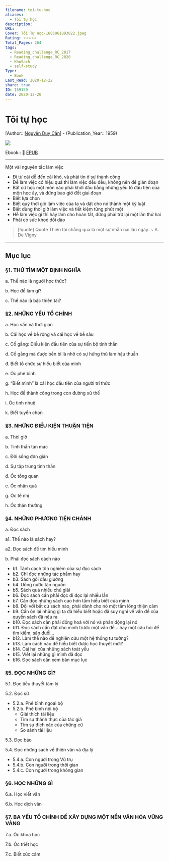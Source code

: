 ```yaml
---
filename: toi-tu-hoc
aliases:
  - Tôi tự học
description: 
URL: 
Cover: Tôi Tự Học-1685061893022.jpeg
Rating: ⭐⭐⭐⭐⭐
Total_Pages: 264
tags:
  - Reading_challenge_RC_2017
  - Reading_challenge_RC_2020
  - KhoSach
  - self-study
Type:
  - Book
Last_Read: 2020-12-22
share: true
ID: 159159
date: 2020-12-20
---
```


# Tôi tự học
[Author:: [Nguyễn Duy Cần](../../Nguy%E1%BB%85n%20Duy%20C%E1%BA%A7n.md)] - (Publication_Year:: 1959)

![](https://i.imgur.com/NMSl98s.jpg)

Ebook:: 📘 [EPUB](https://onedrive.live.com/download?resid=E92BC60129512289%21138&authkey=!AB0rPU2Me_RLkG4)

---

Một vài nguyên tắc làm việc
- Đi từ cái dễ đến cái khó, và phải tin ở sự thành công
- Đề làm việc có hiệu quả thì làm việc đều đều, không nên để gián đoạn
- Bất cứ học một môn nào phải khởi đầu bằng những yếu tố đầu tiên của môn học ấy, và đừng bao giờ đốt giai đoạn
- Biết lựa chọn
- Biết quý thời giờ làm việc của ta và dặt cho nó thành một kỷ luật
- Biết dùng thời giờ làm việc và tiết kiệm từng phút một
- Hễ làm việc gì thì hãy làm cho hoàn tất, đừng phải trở lại một lần thứ hai
- Phải có sức khoẻ dồi dào

> [!quote] Quote
> Thiên tài chẳng qua là một sự nhẫn nại lâu ngày. ~ A. De Vigny

---
## Mục lục

### §1. THỬ TÌM MỘT ĐỊNH NGHĨA

a. Thế nào là người học thức?

b. Học để làm gì?

c. Thế nào là bậc thiên tài?

### §2. NHỮNG YẾU TỐ CHÍNH

a. Học vấn và thời gian

b. Cái học về bề rộng và cái học về bề sâu

c. Cố gắng: Điều kiện đầu tiên của sự tiến bộ tinh thần

d. Cố gắng mà được bền bỉ là nhờ có sự hứng thú làm hậu thuẫn

đ. Biết tổ chức sự hiểu biết của mình

e. Óc phê bình

g. “Biết mình” là cái học đầu tiên của người trí thức

h. Học để thành công trong con đường xử thế

i. Óc tinh nhuệ

k. Biết tuyển chọn

### §3. NHỮNG ĐIỀU KIỆN THUẬN TIỆN

a. Thời giờ

b. Tinh thần tản mác

c. Đời sống đơn giản

d. Sự tập trung tinh thần

đ. Óc tổng quan

e. Óc nhân quả

g. Óc tế nhị

h. Óc thán thưởng

### §4. NHỮNG PHƯƠNG TIỆN CHÁNH

a. Đọc sách

a1. Thế nào là sách hay?

a2. Đọc sách để tìm hiểu mình

b. Phải đọc sách cách nào

- b1. Tánh cách tôn nghiêm của sự đọc sách
- b2. Chỉ đọc những tác phẩm hay
- b3. Sách gối đầu giường
- b4. Uống nước tận nguồn
- b5. Sách quá nhiều chú giải
- b6. Đọc sách cần phải đọc đi đọc lại nhiều lần
- b7. Cần đọc những sách cao hơn tầm hiểu biết của mình
- b8. Đối với bất cứ sách nào, phải dành cho nó một tấm lòng thiện cảm
- b9. Cần ôn lại những gì ta đã hiểu biết hoặc đã suy nghĩ về vấn đề của quyển sách đã nêu ra
- b10. Đọc sách cần phải đồng hoá với nó và phản động lại nó
- b11. Đọc sách cần đặt cho mình trước một vấn đề… hay một câu hỏi để tìm kiếm, săn đuổi…
- b12. Làm thế nào để nghiên cứu một hệ thống tư tưởng?
- b13. Làm cách nào để hiểu biết được học thuyết mới?
- b14. Cái hại của những sách toát yếu
- b15. Viết lại những gì mình đã đọc
- b16. Đọc sách cần xem bản mục lục

### §5. ĐỌC NHỮNG GÌ?

5.1. Đọc tiểu thuyết tâm lý

5.2. Đọc sử

- 5.2.a. Phê bình ngoại bộ
- 5.2.b. Phê bình nội bộ
	- Giải thích tài liệu
	- Tìm sự thành thực của tác giả
	- Tìm sự đích xác của chứng cứ
	- So sánh tài liệu

5.3. Đọc báo

5.4. Đọc những sách về thiên văn và địa lý

- 5.4.a. Con người trong Vũ trụ
- 5.4.b. Con người trong thời gian
- 5.4.c. Con người trong không gian

### §6. HỌC NHỮNG GÌ

6.a. Học viết văn

6.b. Học dịch văn

### §7. BA YẾU TỐ CHÍNH ĐỂ XÂY DỰNG MỘT NỀN VĂN HÓA VỮNG VÀNG

7.a. Óc khoa học

7.b. Óc triết học

7.c. Biết xúc cảm